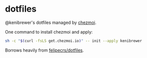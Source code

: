 # dotfiles

@kenibrewer's dotfiles managed by [chezmoi](https://www.chezmoi.io/).

One command to install chezmoi and apply:

```bash
sh -c "$(curl -fsLS get.chezmoi.io)" -- init --apply kenibrewer
```

Borrows heavily from [felipecrs/dotfiles](https://github.com/felipecrs/dotfiles).

